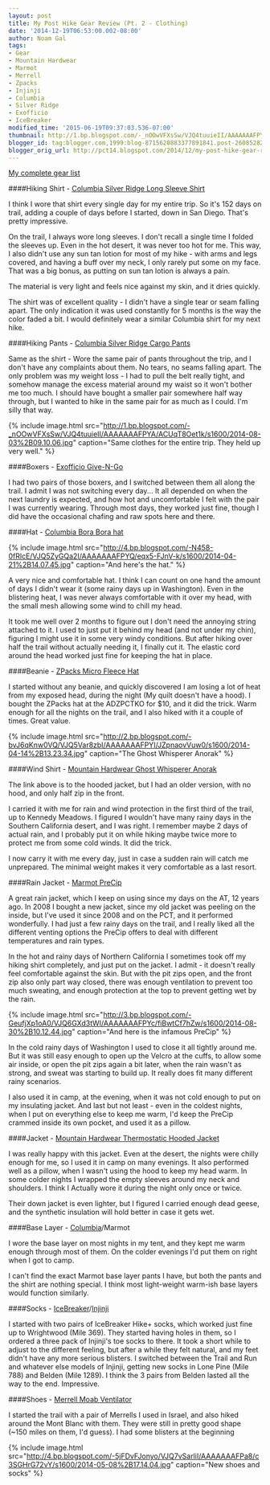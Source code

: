 ```yaml
---
layout: post
title: My Post Hike Gear Review (Pt. 2 - Clothing)
date: '2014-12-19T06:53:00.002-08:00'
author: Noam Gal
tags:
- Gear
- Mountain Hardwear
- Marmot
- Merrell
- Zpacks
- Injinji
- Columbia
- Silver Ridge
- Exofficio
- IceBreaker
modified_time: '2015-06-19T09:37:03.536-07:00'
thumbnail: http://1.bp.blogspot.com/-_nOOwVFXsSw/VJQ4tuuieII/AAAAAAAFPYA/ACUqT8Oet1k/s72-c/2014-08-03%2B09.10.06.jpg
blogger_id: tag:blogger.com,1999:blog-8715620883377891841.post-2608528247805634414
blogger_orig_url: http://pct14.blogspot.com/2014/12/my-post-hike-gear-review-pt-2-clothing.html
---
```


[My complete gear list](http://pct14.blogspot.co.il/p/blog-page.html)

####Hiking Shirt - [Columbia Silver Ridge Long Sleeve Shirt](http://www.columbia.com/mens-silver-ridge-long-sleeve-shirt-AM7453.html)

I think I wore that shirt every single day for my entire trip. So it's 152 days on trail, adding a couple of days before I started, down in San Diego. That's pretty impressive.

On the trail, I always wore long sleeves. I don't recall a single time I folded the sleeves up. Even in the hot desert, it was never too hot for me. This way, I also didn't use any sun tan lotion for most of my hike - with arms and legs covered, and having a buff over my neck, I only rarely put some on my face. That was a big bonus, as putting on sun tan lotion is always a pain.

The material is very light and feels nice against my skin, and it dries quickly.

The shirt was of excellent quality - I didn't have a single tear or seam falling apart. The only indication it was used constantly for 5 months is the way the color faded a bit. I would definitely wear a similar Columbia shirt for my next hike.

####Hiking Pants - [Columbia Silver Ridge Cargo Pants](http://www.columbia.com/mens-silver-ridge-cargo-pant-AM8007.html)

Same as the shirt - Wore the same pair of pants throughout the trip, and I don't have any complaints about them. No tears, no seams falling apart. The only problem was my weight loss - I had to pull the belt really tight, and somehow manage the excess material around my waist so it won't bother me too much. I should have bought a smaller pair somewhere half way through, but I wanted to hike in the same pair for as much as I could. I'm silly that way.

{% include image.html src="http://1.bp.blogspot.com/-_nOOwVFXsSw/VJQ4tuuieII/AAAAAAAFPYA/ACUqT8Oet1k/s1600/2014-08-03%2B09.10.06.jpg" caption="Same clothes for the entire trip. They held up very well." %}

####Boxers - [Exofficio Give-N-Go](http://www.exofficio.com/products/details/mens-give-n-go-boxer)

I had two pairs of those boxers, and I switched between them all along the trail. I admit I was not switching every day... It all depended on when the next laundry is expected, and how hot and uncomfortable I felt with the pair I was currently wearing. Through most days, they worked just fine, though I did have the occasional chafing and raw spots here and there.

####Hat - [Columbia Bora Bora hat](http://www.columbia.com/bora-bora-ii-booney-CU9107.html)

{% include image.html src="http://4.bp.blogspot.com/-N458-0fRlcE/VJQ5ZyGQa2I/AAAAAAAFPYQ/eqx5-FJnV-k/s1600/2014-04-21%2B14.07.45.jpg" caption="And here's the hat." %}

A very nice and comfortable hat. I think I can count on one hand the amount of days I didn't wear it (some rainy days up in Washington). Even in the blistering heat, I was never always comfortable with it over my head, with the small mesh allowing some wind to chill my head.

It took me well over 2 months to figure out I don't need the annoying string attached to it. I used to just put it behind my head (and not under my chin), figuring I might use it in some very windy conditions. But after hiking over half the trail without actually needing it, I finally cut it. The elastic cord around the head worked just fine for keeping the hat in place.

####Beanie - [ZPacks Micro Fleece Hat](http://zpacks.com/accessories/fleecehat.shtml)

I started without any beanie, and quickly discovered I am losing a lot of heat from my exposed head, during the night (My quilt doesn't have a hood). I bought the ZPacks hat at the ADZPCTKO for $10, and it did the trick. Warm enough for all the nights on the trail, and I also hiked with it a couple of times. Great value.

{% include image.html src="http://2.bp.blogspot.com/-bvJ6qKnw0VQ/VJQ5Var8zbI/AAAAAAAFPYI/JZpnaovVuw0/s1600/2014-04-14%2B13.23.34.jpg" caption="The Ghost Whisperer Anorak" %}

####Wind Shirt - [Mountain Hardwear Ghost Whisperer Anorak](http://www.mountainhardwear.com/mens-ghost-whisperer-hooded-jacket-OM5271.html)

The link above is to the hooded jacket, but I had an older version, with no hood, and only half zip in the front.

I carried it with me for rain and wind protection in the first third of the trail, up to Kennedy Meadows. I figured I wouldn't have many rainy days in the Southern California desert, and I was right. I remember maybe 2 days of actual rain, and I probably put it on while hiking maybe twice more to protect me from some cold winds. It did the trick.

I now carry it with me every day, just in case a sudden rain will catch me unprepared. The minimal weight makes it very comfortable as a last resort.

####Rain Jacket - [Marmot PreCip](http://marmot.com/products/details/precip-jacket-new)

A great rain jacket, which I keep on using since my days on the AT, 12 years ago. In 2008 I bought a new jacket, since my old jacket was peeling on the inside, but I've used it since 2008 and on the PCT, and it performed wonderfully. I had just a few rainy days on the trail, and I really liked all the different venting options the PreCip offers to deal with different temperatures and rain types.

In the hot and rainy days of Northern California I sometimes took off my hiking shirt completely, and just put on the jacket. I admit - it doesn't really feel comfortable against the skin. But with the pit zips open, and the front zip also only part way closed, there was enough ventilation to prevent too much sweating, and enough protection at the top to prevent getting wet by the rain.

{% include image.html src="http://3.bp.blogspot.com/-GeufjXp1oA0/VJQ6GXd3tWI/AAAAAAAFPYc/fiBwtCf7hZw/s1600/2014-08-30%2B10.12.44.jpg" caption="And here is the infamous PreCip" %}

In the cold rainy days of Washington I used to close it all tightly around me. But it was still easy enough to open up the Velcro at the cuffs, to allow some air inside, or open the pit zips again a bit later, when the rain wasn't as strong, and sweat was starting to build up. It really does fit many different rainy scenarios.

I also used it in camp, at the evening, when it was not cold enough to put on my insulating jacket. And last but not least - even in the coldest nights, when I put on everything else to keep me warm, I'd keep the PreCip crammed inside its own pocket, and used it as a pillow.

####Jacket - [Mountain Hardwear Thermostatic Hooded Jacket](http://www.mountainhardwear.com/mens-thermostatic-hooded-jacket-OM5667.html)

I was really happy with this jacket. Even at the desert, the nights were chilly enough for me, so I used it in camp on many evenings. It also performed well as a pillow, when I wasn't using the hood to keep my head warm. In some colder nights I wrapped the empty sleeves around my neck and shoulders. I think I Actually wore it during the night only once or twice.

Their down jacket is even lighter, but I figured I carried enough dead geese, and the synthetic insulation will hold better in case it gets wet.

####Base Layer - [Columbia](http://www.columbia.com/mens-baselayer-midweight-ii-long-sleeve-top-1560661.html)/Marmot

I wore the base layer on most nights in my tent, and they kept me warm enough through most of them. On the colder evenings I'd put them on right when I got to camp.

I can't find the exact Marmot base layer pants I have, but both the pants and the shirt are nothing special. I think most light-weight warm-ish base layers would function similarly.

####Socks - [IceBreaker](http://us.icebreaker.com/en/mens-socks/mens-hike%2B-lite-crew/IBND08.html)/[Injinji](http://www.injinji.com/trail-midweight-mini-crew.html)

I started with two pairs of IceBreaker Hike+ socks, which worked just fine up to Wrightwood (Mile 369). They started having holes in them, so I ordered a three pack of Injinji's toe socks to there. It took a short while to adjust to the different feeling, but after a while they felt natural, and my feet didn't have any more serious blisters. I switched between the Trail and Run and whatever else models of Injinji, getting new socks in Lone Pine (Mile 788) and Belden (Mile 1289). I think the 3 pairs from Belden lasted all the way to the end. Impressive.

####Shoes - [Merrell Moab Ventilator](http://www.merrell.com/US/en-US/Product.mvc.aspx/12006M/0/Mens/Moab-Ventilator)

I started the trail with a pair of Merrells I used in Israel, and also hiked around the Mont Blanc with them. They were still in pretty good shape (~150 miles on them, I'd guess). I had some blisters at the beginning

{% include image.html src="http://4.bp.blogspot.com/-5jFDvFJonyo/VJQ7vSarliI/AAAAAAAFPa8/c3SGHrG72vY/s1600/2014-05-08%2B17.14.04.jpg" caption="New shoes and socks" %}
